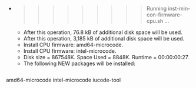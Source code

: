 * >>>>>>>>> Running inst-min-con-firmware-cpu.sh ...
  * After this operation, 76.8 kB of additional disk space will be used.
  * After this operation, 3,185 kB of additional disk space will be used.
  * Install CPU firmware: amd64-microcode.
  * Install CPU firmware: intel-microcode.
  * Disk size = 867548K. Space Used = 8848K. Runtime = 00:00:00:27.
  * The following NEW packages will be installed:
  ```bash
amd64-microcode intel-microcode iucode-tool
  ```
